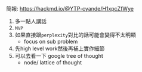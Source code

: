 簡報: https://hackmd.io/@YTP-cyande/H1xpcZfWye
1. 多一點人講話
2. `MVP`
3. 如果直接跟`perplexity`對比的話可能會變得不太明顯
    - focus on sub problem
4. 先high level work然後再補上實作細節 
5. 可以去看一下 google  tree of thought
    - node/ lattice of thought

